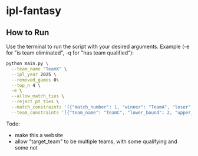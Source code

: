 # ipl-fantasy


## How to Run

Use the terminal to run the script with your desired arguments. Example (-e for "is team eliminated", -q for "has team qualified"):

```bash
python main.py \
  --team_name "TeamX" \
  --ipl_year 2025 \
  --removed_games 0\
  --top_n 4 \
  -e \
  --allow_match_ties \
  --reject_pt_ties \
  --match_constraints '[{"match_number": 1, "winner": "TeamA", "loser": "TeamB", "match_tied": false}]' \
  --team_constraints '[{"team_name": "TeamC", "lower_bound": 2, "upper_bound": 5}]'
```

Todo:
- make this a website
- allow "target_team" to be multiple teams, with some qualifying and some not
